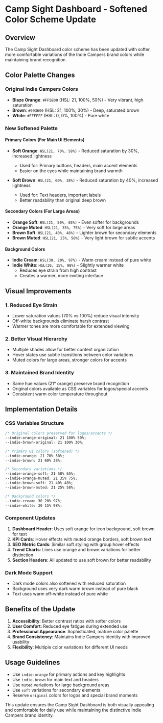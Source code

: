 # Camp Sight Dashboard - Softened Color Scheme Update

## Overview
The Camp Sight Dashboard color scheme has been updated with softer, more comfortable variations of the Indie Campers brand colors while maintaining brand recognition.

## Color Palette Changes

### Original Indie Campers Colors
- **Blaze Orange**: `#FF5B00` (HSL: 21, 100%, 50%) - Very vibrant, high saturation
- **Brown**: `#993600` (HSL: 21, 100%, 30%) - Deep, saturated brown  
- **White**: `#FFFFFF` (HSL: 0, 0%, 100%) - Pure white

### New Softened Palette

#### Primary Colors (For Main UI Elements)
- **Soft Orange**: `HSL(21, 70%, 58%)` - Reduced saturation by 30%, increased lightness
  - Used for: Primary buttons, headers, main accent elements
  - Easier on the eyes while maintaining brand warmth
  
- **Soft Brown**: `HSL(21, 60%, 38%)` - Reduced saturation by 40%, increased lightness
  - Used for: Text headers, important labels
  - Better readability than original deep brown

#### Secondary Colors (For Large Areas)
- **Orange Soft**: `HSL(21, 50%, 65%)` - Even softer for backgrounds
- **Orange Muted**: `HSL(21, 35%, 75%)` - Very soft for large areas
- **Brown Soft**: `HSL(21, 40%, 48%)` - Lighter brown for secondary elements
- **Brown Muted**: `HSL(21, 25%, 58%)` - Very light brown for subtle accents

#### Background Colors
- **Indie Cream**: `HSL(30, 20%, 97%)` - Warm cream instead of pure white
- **Indie White**: `HSL(30, 15%, 98%)` - Slightly warmer white
  - Reduces eye strain from high contrast
  - Creates a warmer, more inviting interface

## Visual Improvements

### 1. **Reduced Eye Strain**
- Lower saturation values (70% vs 100%) reduce visual intensity
- Off-white backgrounds eliminate harsh contrast
- Warmer tones are more comfortable for extended viewing

### 2. **Better Visual Hierarchy**
- Multiple shades allow for better content organization
- Hover states use subtle transitions between color variations
- Muted colors for large areas, stronger colors for accents

### 3. **Maintained Brand Identity**
- Same hue values (21° orange) preserve brand recognition
- Original colors available as CSS variables for logos/special accents
- Consistent warm color temperature throughout

## Implementation Details

### CSS Variables Structure
```css
/* Original colors preserved for logos/accents */
--indie-orange-original: 21 100% 50%;
--indie-brown-original: 21 100% 30%;

/* Primary UI colors (softened) */
--indie-orange: 21 70% 58%;
--indie-brown: 21 60% 38%;

/* Secondary variations */
--indie-orange-soft: 21 50% 65%;
--indie-orange-muted: 21 35% 75%;
--indie-brown-soft: 21 40% 48%;
--indie-brown-muted: 21 25% 58%;

/* Background colors */
--indie-cream: 30 20% 97%;
--indie-white: 30 15% 98%;
```

### Component Updates
1. **Dashboard Header**: Uses soft orange for icon background, soft brown for text
2. **KPI Cards**: Hover effects with muted orange borders, soft brown text
3. **SEO Metric Cards**: Similar soft styling with group hover effects
4. **Trend Charts**: Lines use orange and brown variations for better distinction
5. **Section Headers**: All updated to use soft brown for better readability

### Dark Mode Support
- Dark mode colors also softened with reduced saturation
- Background uses very dark warm brown instead of pure black
- Text uses warm off-white instead of pure white

## Benefits of the Update

1. **Accessibility**: Better contrast ratios with softer colors
2. **User Comfort**: Reduced eye fatigue during extended use
3. **Professional Appearance**: Sophisticated, mature color palette
4. **Brand Consistency**: Maintains Indie Campers identity with improved usability
5. **Flexibility**: Multiple color variations for different UI needs

## Usage Guidelines

- Use `indie-orange` for primary actions and key highlights
- Use `indie-brown` for main text and headers
- Use `muted` variations for large background areas
- Use `soft` variations for secondary elements
- Reserve `original` colors for logos and special brand moments

This update ensures the Camp Sight Dashboard is both visually appealing and comfortable for daily use while maintaining the distinctive Indie Campers brand identity.
